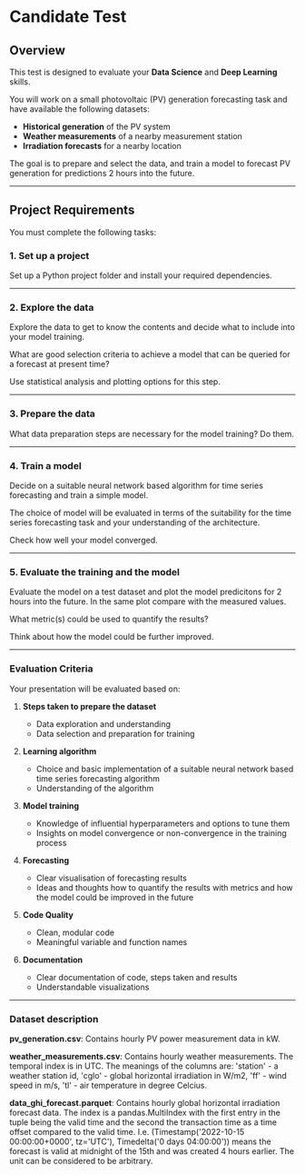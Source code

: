 # Candidate Test

## Overview

This test is designed to evaluate your **Data Science** and **Deep Learning** skills.

You will work on a small photovoltaic (PV) generation forecasting task and have available the following datasets:

* **Historical generation** of the PV system
* **Weather measurements** of a nearby measurement station
* **Irradiation forecasts** for a nearby location

The goal is to prepare and select the data, and train a model to forecast PV generation for predictions 2 hours into the future.

---

## Project Requirements

You must complete the following tasks:

### 1. Set up a project

Set up a Python project folder and install your required dependencies.

---

### 2. Explore the data

Explore the data to get to know the contents and decide what to include into your model training.

What are good selection criteria to achieve a model that can be queried for a forecast at present time?

Use statistical analysis and plotting options for this step.

---

### 3. Prepare the data

What data preparation steps are necessary for the model training? Do them.

---

### 4. Train a model

Decide on a suitable neural network based algorithm for time series forecasting and train a simple model.

The choice of model will be evaluated in terms of the suitability for the time series forecasting task and your understanding of the architecture.

Check how well your model converged.

---

### 5. Evaluate the training and the model

Evaluate the model on a test dataset and plot the model predicitons for 2 hours into the future. In the same plot compare with the measured values.

What metric(s) could be used to quantify the results?

Think about how the model could be further improved.

---

### Evaluation Criteria

Your presentation will be evaluated based on:

1. **Steps taken to prepare the dataset**

   * Data exploration and understanding
   * Data selection and preparation for training

2. **Learning algorithm**

   * Choice and basic implementation of a suitable neural network based time series forecasting algorithm
   * Understanding of the algorithm

3. **Model training**

   * Knowledge of influential hyperparameters and options to tune them
   * Insights on model convergence or non-convergence in the training process

4. **Forecasting**
  
    * Clear visualisation of forecasting results
    * Ideas and thoughts how to quantify the results with metrics and how the model could be improved in the future

5. **Code Quality**

   * Clean, modular code
   * Meaningful variable and function names
  
6. **Documentation**

   * Clear documentation of code, steps taken and results
   * Understandable visualizations

---

### Dataset description

**pv_generation.csv**: Contains hourly PV power measurement data in kW.

**weather_measurements.csv**: Contains hourly weather measurements. The temporal index is in UTC. The meanings of the columns are: 'station' - a weather station id, 'cglo' - global horizontal irradiation in W/m2, 'ff' - wind speed in m/s, 'tl' - air temperature in degree Celcius.

**data_ghi_forecast.parquet**: Contains hourly global horizontal irradiation forecast data. The index is a pandas.MultiIndex with the first entry in the tuple being the valid time and the second the transaction time as a time offset compared to the valid time. I.e. (Timestamp('2022-10-15 00:00:00+0000', tz='UTC'), Timedelta('0 days 04:00:00')) means the forecast is valid at midnight of the 15th and was created 4 hours earlier. The unit can be considered to be arbitrary.